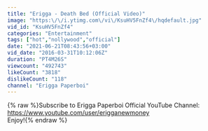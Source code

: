 ```yaml
---
title: "Erigga - Death Bed (Official Video)"
image: "https:\/\/i.ytimg.com\/vi\/KsuHV5FnZf4\/hqdefault.jpg"
vid_id: "KsuHV5FnZf4"
categories: "Entertainment"
tags: ["hot","nollywood","official"]
date: "2021-06-21T08:43:56+03:00"
vid_date: "2016-03-31T10:12:06Z"
duration: "PT4M26S"
viewcount: "492743"
likeCount: "3818"
dislikeCount: "118"
channel: "Erigga Paperboi"
---
```

{% raw %}Subscribe to Erigga Paperboi Official YouTube Channel:<br /><a rel="nofollow" target="blank" href="https://www.youtube.com/user/erigganewmoney">https://www.youtube.com/user/erigganewmoney</a><br />Enjoy!{% endraw %}
